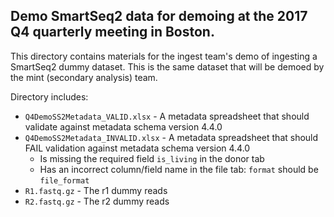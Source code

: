 ## Demo SmartSeq2 data for demoing at the 2017 Q4 quarterly meeting in Boston.

This directory contains materials for the ingest team's demo of ingesting a SmartSeq2 dummy dataset. This is the same dataset that will be demoed by the mint (secondary analysis) team.

Directory includes:

- `Q4DemoSS2Metadata_VALID.xlsx` - A metadata spreadsheet that should validate against metadata schema version 4.4.0
- `Q4DemoSS2Metadata_INVALID.xlsx` - A metadata spreadsheet that should FAIL validation against metadata schema version 4.4.0
  - Is missing the required field `is_living` in the donor tab
  - Has an incorrect column/field name in the file tab: `format` should be `file_format`
- `R1.fastq.gz` - The r1 dummy reads
- `R2.fastq.gz` - The r2 dummy reads
